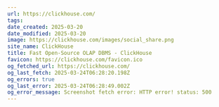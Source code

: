 ```yaml
---
url: https://clickhouse.com/
tags: 
date_created: 2025-03-20
date_modified: 2025-03-20
image: https://clickhouse.com/images/social_share.png
site_name: ClickHouse
title: Fast Open-Source OLAP DBMS - ClickHouse
favicon: https://clickhouse.com/favicon.ico
og_fetched_url: https://clickhouse.com/
og_last_fetch: 2025-03-24T06:28:20.198Z
og_errors: true
og_last_error: 2025-03-24T06:28:49.002Z
og_error_message: Screenshot fetch error: HTTP error! status: 500
---
```

